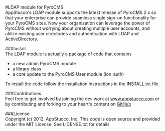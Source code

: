 #LDAP module for PyroCMS  
AppStucco's LDAP module supports the latest release of PyroCMS 2.x so that your 
enterprise can provide seamless single sign-on functionality for your PyroCMS 
sites. Now your organization can leverage the power of PyroCMS without 
worrying about creating multiple user accounts, and utilize
existing user directories and authentication with LDAP and ActiveDirectory.

###Install  
The LDAP module is actually a package of code that contains  

* a new admin PyroCMS module 
* a library class
* a core update to the PyroCMS User module (ion_auth)  

To install the code follow the installation instructions in the INSTALL.txt file.
  
###Contributions   
Feel free to get involved by joining the dev work at www.appstucco.com or by 
contributing and forking to your heart's content on [GitHub](http://github.com/appstucco/LDAP-for-PyroCMS)


###License  
Copyright (c) 2012. AppStucco, Inc.
This code is open source and provided under the MIT License.
See LICENSE.txt for details